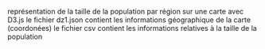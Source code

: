 
représentation de la taille de la population par région sur une carte avec D3.js
le fichier dz1.json contient les informations géographique de la carte (coordonées)
le fichier csv contient les informations relatives à la taille de la population


